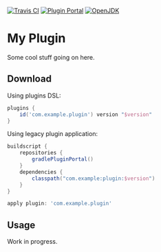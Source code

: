 [![Travis CI](https://img.shields.io/travis/com/example/plugin)](https://travis-ci.com/github/example/plugin/)
[![Plugin Portal](https://img.shields.io/maven-metadata/v.svg?label=plugin-portal&metadataUrl=https%3A%2F%2Fplugins.gradle.org%2Fm2%2Fcom%2Fexample%2Fplugin%2Fcom.example.plugin.gradle.plugin%2Fmaven-metadata.xml)](https://plugins.gradle.org/plugin/com.example.plugin)
[![OpenJDK](https://img.shields.io/badge/jdk-1.8%2B-informational)](https://openjdk.java.net/projects/jdk8/)

# My Plugin

Some cool stuff going on here.

## Download

Using plugins DSL:

```gradle
plugins {
    id('com.example.plugin') version "$version"
}
```

Using legacy plugin application:

```gradle
buildscript {
    repositories {
        gradlePluginPortal()
    }
    dependencies {
        classpath("com.example:plugin:$version")
    }
}

apply plugin: 'com.example.plugin'
```

## Usage

Work in progress.
